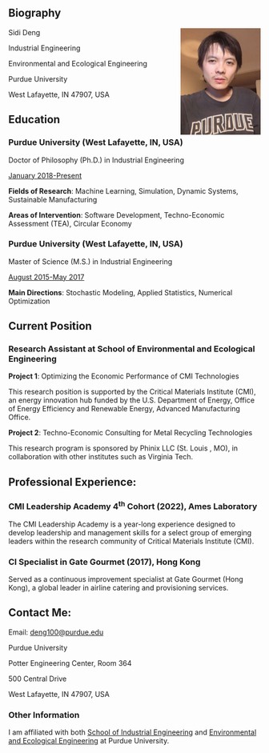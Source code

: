 <meta name="google-site-verification" content="wXw4iY7Q0ywPhGQbXhdnZ3VxrOAoKzdHihOsWPD9jcU" />

## Biography

Sidi Deng <img align = "right" width = "160" src="/Image/29July22.jpg" title = "Biography" >




Industrial Engineering

Environmental and Ecological Engineering

Purdue University

West Lafayette, IN 47907, USA


## Education


### Purdue University (West Lafayette, IN, USA)


Doctor of Philosophy (Ph.D.) in Industrial Engineering 

<ins>January 2018-Present</ins>

**Fields of Research**: Machine Learning, Simulation, Dynamic Systems, Sustainable Manufacturing

**Areas of Intervention**: Software Development, Techno-Economic Assessment (TEA), Circular Economy 



### Purdue University (West Lafayette, IN, USA)


Master of Science (M.S.) in Industrial Engineering 

<ins>August 2015-May 2017</ins>

**Main Directions**: Stochastic Modeling, Applied Statistics, Numerical Optimization

## Current Position
### Research Assistant at School of Environmental and Ecological Engineering

**Project 1**: Optimizing the Economic Performance of CMI Technologies

This research position is supported by the Critical Materials Institute (CMI), an energy innovation hub funded by the U.S. Department of Energy, Office of Energy Efficiency and Renewable Energy, Advanced Manufacturing Office.

**Project 2**: Techno-Economic Consulting for Metal Recycling Technologies

This research program is sponsored by Phinix LLC (St. Louis , MO), in collaboration with other institutes such as Virginia Tech.

## Professional Experience:

### CMI Leadership Academy 4<sup>th</sup> Cohort (2022), Ames Laboratory
The CMI Leadership Academy is a year-long experience designed to develop leadership and management skills for a select group of emerging leaders within the research community of Critical Materials Institute (CMI). 

### CI Specialist in Gate Gourmet (2017), Hong Kong  

Served as a continuous improvement specialist at Gate Gourmet (Hong Kong), a global leader in airline catering and provisioning services.

## Contact Me:

Email: <deng100@purdue.edu>

Purdue University

Potter Engineering Center, Room 364

500 Central Drive

West Lafayette, IN 47907, USA

### Other Information

I am affiliated with both [School of Industrial Engineering](https://engineering.purdue.edu/IE) and [Environmental and Ecological Engineering](https://engineering.purdue.edu/EEE) at Purdue University.

